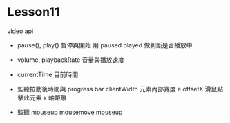# Lesson11
video api
- pause(), play()
暫停與開始 用 paused played 做判斷是否播放中

- volume, playbackRate
音量與播放速度

- currentTime
目前時間

- 監聽拉動後時間與 progress bar
clientWidth 元素內部寬度
e.offsetX 滑鼠點擊此元素 x 軸距離

- 監聽
mouseup mousemove mouseup